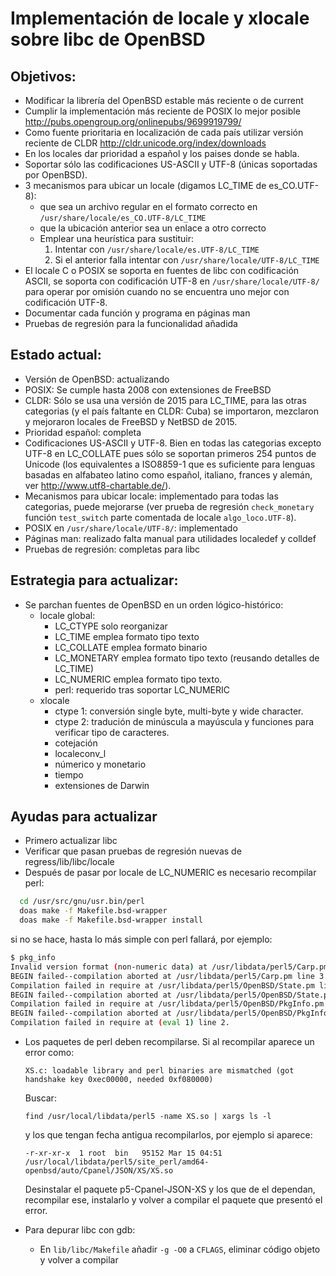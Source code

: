 Implementación de locale y xlocale sobre libc de OpenBSD
========================================================

Objetivos:
----------

- Modificar la librería del OpenBSD estable más reciente o de current
- Cumplir la implementación más reciente de POSIX lo mejor posible 
  <http://pubs.opengroup.org/onlinepubs/9699919799/>
- Como fuente prioritaria en localización de cada país utilizar versión
  reciente de CLDR <http://cldr.unicode.org/index/downloads>
- En los locales dar prioridad a español y los paises donde se habla.
- Soportar sólo las codificaciones US-ASCII y UTF-8 (únicas soportadas
  por OpenBSD).
- 3 mecanismos para ubicar un locale (digamos LC_TIME de es_CO.UTF-8):
  - que sea un archivo regular en el formato correcto en
    `/usr/share/locale/es_CO.UTF-8/LC_TIME`
  - que la ubicación anterior sea un enlace a otro correcto
  - Emplear una heurística para sustituir:
    1. Intentar con `/usr/share/locale/es.UTF-8/LC_TIME`
    2. Si el anterior falla intentar con `/usr/share/locale/UTF-8/LC_TIME`
- El locale C o POSIX se soporta en fuentes de libc con codificación
  ASCII, se soporta con codificación UTF-8 en `/usr/share/locale/UTF-8/` para 
  operar por omisión cuando no se encuentra uno mejor con codificación UTF-8.
- Documentar cada función y programa en páginas man
- Pruebas de regresión para la funcionalidad añadida

Estado actual:
--------------

- Versión de OpenBSD: actualizando
- POSIX: Se cumple hasta 2008 con extensiones de FreeBSD
- CLDR: Sólo se usa una versión de 2015 para LC_TIME, para las otras 
	categorias (y el país faltante en CLDR: Cuba) se importaron, 
	mezclaron y mejoraron locales de FreeBSD y NetBSD de 2015.
- Prioridad español: completa
- Codificaciones US-ASCII y UTF-8.  Bien en todas las categorias 
  excepto UTF-8 en LC_COLLATE pues sólo se soportan primeros 254 puntos 
  de Unicode (los equivalentes a ISO8859-1 que es suficiente para 
  lenguas basadas en alfabateo latino como español, italiano, frances y 
  alemán, ver http://www.utf8-chartable.de/).
- Mecanismos para ubicar locale: implementado para todas las categorias, puede
    mejorarse (ver prueba de regresión `check_monetary` función `test_switch` 
    parte comentada de locale `algo_loco.UTF-8`).
- POSIX en `/usr/share/locale/UTF-8/`: implementado
- Páginas man: realizado falta manual para utilidades localedef y colldef
- Pruebas de regresión: completas para libc

Estrategia para actualizar:
---------------------------

- Se parchan fuentes de OpenBSD en un orden lógico-histórico:  
  - locale global: 
    - LC_CTYPE solo reorganizar
    - LC_TIME emplea formato tipo texto
    - LC_COLLATE emplea formato binario
    - LC_MONETARY emplea formato tipo texto (reusando detalles de LC_TIME)
    - LC_NUMERIC emplea formato tipo texto. 
    - perl: requerido tras soportar LC_NUMERIC
  - xlocale
    - ctype 1: conversión single byte, multi-byte y wide character.
    - ctype 2: tradución de minúscula a mayúscula y funciones para verificar 
               tipo de caracteres.
    - cotejación
    - localeconv_l
    - númerico y monetario
    - tiempo
    - extensiones de Darwin
  
Ayudas para actualizar
----------------------
- Primero actualizar libc
- Verificar que pasan pruebas de regresión nuevas de regress/lib/libc/locale
- Después de pasar por locale de LC_NUMERIC es necesario recompilar perl:
```sh
  cd /usr/src/gnu/usr.bin/perl
  doas make -f Makefile.bsd-wrapper
  doas make -f Makefile.bsd-wrapper install
  ```
  si no se hace, hasta lo más simple con perl fallará, por ejemplo:
  ```sh
  $ pkg_info
Invalid version format (non-numeric data) at /usr/libdata/perl5/Carp.pm line 3
BEGIN failed--compilation aborted at /usr/libdata/perl5/Carp.pm line 3.
Compilation failed in require at /usr/libdata/perl5/OpenBSD/State.pm line 86.
BEGIN failed--compilation aborted at /usr/libdata/perl5/OpenBSD/State.pm line 86.
Compilation failed in require at /usr/libdata/perl5/OpenBSD/PkgInfo.pm line 22.
BEGIN failed--compilation aborted at /usr/libdata/perl5/OpenBSD/PkgInfo.pm line 22.
Compilation failed in require at (eval 1) line 2.
```
- Los paquetes de perl deben recompilarse. Si al recompilar aparece un error 
  como:
  ```
  XS.c: loadable library and perl binaries are mismatched (got handshake key 0xec00000, needed 0xf080000)
  ```
  Buscar:
  ```
  find /usr/local/libdata/perl5 -name XS.so | xargs ls -l
  ```
  y los que tengan fecha antigua recompilarlos, por ejemplo si aparece:
  ```
  -r-xr-xr-x  1 root  bin   95152 Mar 15 04:51 /usr/local/libdata/perl5/site_perl/amd64-openbsd/auto/Cpanel/JSON/XS/XS.so
  ```
  Desinstalar el paquete p5-Cpanel-JSON-XS y los que de el dependan,
  recompilar ese, instalarlo y volver a compilar el paquete que 
  presentó el error.



- Para depurar libc con gdb:
  - En `lib/libc/Makefile` añadir `-g -O0` a `CFLAGS`, eliminar código objeto y volver a compilar


